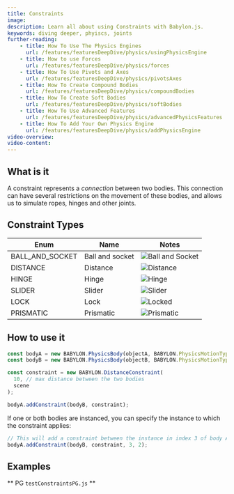 ```yaml
---
title: Constraints
image: 
description: Learn all about using Constraints with Babylon.js.
keywords: diving deeper, phyiscs, joints
further-reading:
    - title: How To Use The Physics Engines
      url: /features/featuresDeepDive/physics/usingPhysicsEngine
    - title: How to use Forces
      url: /features/featuresDeepDive/physics/forces
    - title: How To Use Pivots and Axes
      url: /features/featuresDeepDive/physics/pivotsAxes
    - title: How To Create Compound Bodies
      url: /features/featuresDeepDive/physics/compoundBodies
    - title: How To Create Soft Bodies
      url: /features/featuresDeepDive/physics/softBodies
    - title: How To Use Advanced Features
      url: /features/featuresDeepDive/physics/advancedPhysicsFeatures
    - title: How To Add Your Own Physics Engine
      url: /features/featuresDeepDive/physics/addPhysicsEngine
video-overview:
video-content:
---
```


## What is it

A constraint represents a *connection* between two bodies. This connection can have several restrictions on the movement of these bodies, and allows us to simulate ropes, hinges and other joints.

## Constraint Types

| Enum | Name | Notes |
| --- | --- | --- |
| BALL_AND_SOCKET  | Ball and socket| ![Ball and Socket](/img/how_to/physics/ballnsocket.jpg)|
| DISTANCE | Distance | ![Distance](/img/how_to/physics/distance.jpg) |
| HINGE | Hinge | ![Hinge](/img/how_to/physics/hinge.jpg) |
| SLIDER | Slider | ![Slider](/img/how_to/physics/slider.jpg) |
| LOCK | Lock | ![Locked](/img/how_to/physics/locked.jpg) |
| PRISMATIC | Prismatic | ![Prismatic](/img/how_to/physics/prismatic.jpg) |

## How to use it

```javascript
const bodyA = new BABYLON.PhysicsBody(objectA, BABYLON.PhysicsMotionType.DYNAMIC, scene);
const bodyB = new BABYLON.PhysicsBody(objectB, BABYLON.PhysicsMotionType.DYNAMIC, scene);

const constraint = new BABYLON.DistanceConstraint(
  10, // max distance between the two bodies
  scene
);

bodyA.addConstraint(bodyB, constraint);
```

If one or both bodies are instanced, you can specify the instance to which the constraint applies:

```javascript
// This will add a constraint between the instance in index 3 of body A, and the instance in index 2 of body B
bodyA.addConstraint(bodyB, constraint, 3, 2); 
```

## Examples

** PG `testConstraintsPG.js` **